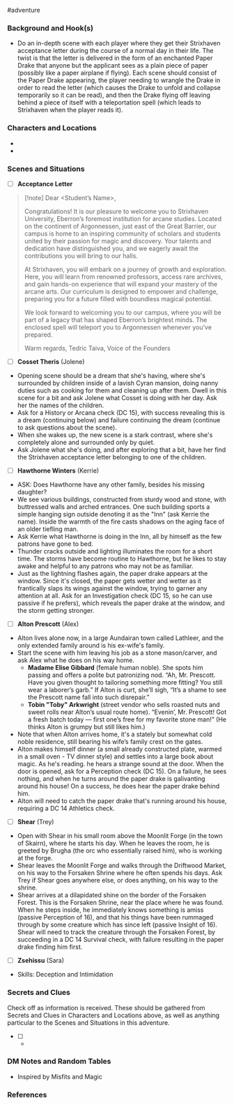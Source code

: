  #adventure 

### Background and Hook(s)

* Do an in-depth scene with each player where they get their Strixhaven acceptance letter during the course of a normal day in their life. The twist is that the letter is delivered in the form of an enchanted Paper Drake that anyone but the applicant sees as a plain piece of paper (possibly like a paper airplane if flying). Each scene should consist of the Paper Drake appearing, the player needing to wrangle the Drake in order to read the letter (which causes the Drake to unfold and collapse temporarily so it can be read), and then the Drake flying off leaving behind a piece of itself with a teleportation spell (which leads to Strixhaven when the player reads it).

### Characters and Locations

* 

* 

### Scenes and Situations

 - [ ]  **Acceptance Letter**

> [!note] Dear <Student’s Name>,
>
>Congratulations! It is our pleasure to welcome you to Strixhaven University, Eberron’s foremost institution for arcane studies. Located on the continent of Argonnessen, just east of the Great Barrier, our campus is home to an inspiring community of scholars and students united by their passion for magic and discovery. Your talents and dedication have distinguished you, and we eagerly await the contributions you will bring to our halls.
>
>At Strixhaven, you will embark on a journey of growth and exploration. Here, you will learn from renowned professors, access rare archives, and gain hands-on experience that will expand your mastery of the arcane arts. Our curriculum is designed to empower and challenge, preparing you for a future filled with boundless magical potential.
>
>We look forward to welcoming you to our campus, where you will be part of a legacy that has shaped Eberron’s brightest minds. The enclosed spell will teleport you to Argonnessen whenever you've prepared.
>
>Warm regards,
>Tedric Taiva, Voice of the Founders

 - [ ]  **Cosset Theris** (Jolene)

- Opening scene should be a dream that she's having, where she's surrounded by children inside of a lavish Cyran mansion, doing nanny duties such as cooking for them and cleaning up after them. Dwell in this scene for a bit and ask Jolene what Cosset is doing with her day. Ask her the names of the children.
- Ask for a History or Arcana check (DC 15), with success revealing this is a dream (continuing below) and failure continuing the dream (continue to ask questions about the scene).
- When she wakes up, the new scene is a stark contrast, where she's completely alone and surrounded only by quiet.
- Ask Jolene what she's doing, and after exploring that a bit, have her find the Strixhaven acceptance letter belonging to one of the children.

 - [ ]  **Hawthorne Winters** (Kerrie)

- ASK: Does Hawthorne have any other family, besides his missing daughter?
- We see various buildings, constructed from sturdy wood and stone, with buttressed walls and arched entrances. One such building sports a simple hanging sign outside denoting it as the "Inn" (ask Kerrie the name). Inside the warmth of the fire casts shadows on the aging face of an older tiefling man.
- Ask Kerrie what Hawthorne is doing in the Inn, all by himself as the few patrons have gone to bed.
- Thunder cracks outside and lighting illuminates the room for a short time. The storms have become routine to Hawthorne, but he likes to stay awake and helpful to any patrons who may not be as familiar.
- Just as the lightning flashes again, the paper drake appears at the window. Since it's closed, the paper gets wetter and wetter as it frantically slaps its wings against the window, trying to garner any attention at all. Ask for an Investigation check (DC 15, so he can use passive if he prefers), which reveals the paper drake at the window, and the storm getting stronger.

 - [ ]  **Alton Prescott** (Alex)

- Alton lives alone now, in a large Aundairan town called Lathleer, and the only extended family around is his ex-wife's family.
- Start the scene with him leaving his job as a stone mason/carver, and ask Alex what he does on his way home.
	- **Madame Elise Gibbard** (female human noble). She spots him passing and offers a polite but patronizing nod. “Ah, Mr. Prescott. Have you given thought to tailoring something more fitting? You still wear a laborer’s garb.” If Alton is curt, she’ll sigh, “It’s a shame to see the Prescott name fall into such disrepair.”
	- **Tobin "Toby" Arkwright** (street vendor who sells roasted nuts and sweet rolls near Alton’s usual route home). “Evenin’, Mr. Prescott! Got a fresh batch today — first one’s free for my favorite stone man!” (He thinks Alton is grumpy but still likes him.)
- Note that when Alton arrives home, it's a stately but somewhat cold noble residence, still bearing his wife’s family crest on the gates.
- Alton makes himself dinner (a small already constructed plate, warmed in a small oven - TV dinner style) and settles into a large book about magic. As he's reading. he hears a strange sound at the door. When the door is opened, ask for a Perception check (DC 15). On a failure, he sees nothing, and when he turns around the paper drake is galivanting around his house! On a success, he does hear the paper drake behind him.
- Alton will need to catch the paper drake that's running around his house, requiring a DC 14 Athletics check.

 - [ ]  **Shear** (Trey)

- Open with Shear in his small room above the Moonlit Forge (in the town of Skairn), where he starts his day. When he leaves the room, he is greeted by Brugha (the orc who essentially raised him), who is working at the forge.
- Shear leaves the Moonlit Forge and walks through the Driftwood Market, on his way to the Forsaken Shrine where he often spends his days. Ask Trey if Shear goes anywhere else, or does anything, on his way to the shrine.
- Shear arrives at a dilapidated shine on the border of the Forsaken Forest. This is the Forsaken Shrine, near the place where he was found. When he steps inside, he immediately knows something is amiss (passive Perception of 16), and that his things have been rummaged through by some creature which has since left (passive Insight of 16). Shear will need to track the creature through the Forsaken Forest, by succeeding in a DC 14 Survival check, with failure resulting in the paper drake finding him first.

 - [ ]  **Zsehissu** (Sara)

- Skills: Deception and Intimidation

### Secrets and Clues
Check off as information is received. These should be gathered from Secrets and Clues in Characters and Locations above, as well as anything particular to the Scenes and Situations in this adventure.

 - [ ] -

### DM Notes and Random Tables

- Inspired by Misfits and Magic

### References

